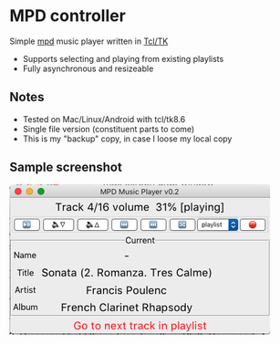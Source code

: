 # MPD controller
Simple [mpd](https://www.musicpd.org/) music player
written in [Tcl/TK](https://www.tcl.tk/)
- Supports selecting and playing from existing playlists
- Fully asynchronous and resizeable

## Notes
- Tested on Mac/Linux/Android with tcl/tk8.6
- Single file version (constituent parts to come)
- This is my "backup" copy, in case I loose my local copy

## Sample screenshot

![sample screen shot](screenshot.png)

